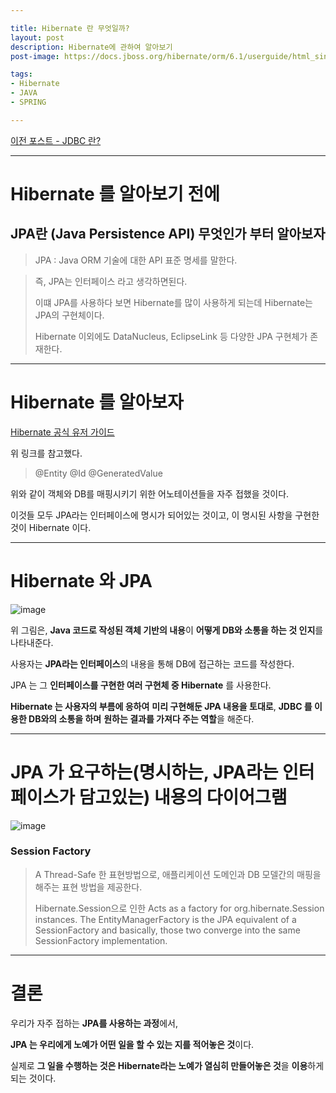 ```yaml
---

title: Hibernate 란 무엇일까?
layout: post
description: Hibernate에 관하여 알아보기
post-image: https://docs.jboss.org/hibernate/orm/6.1/userguide/html_single/images/architecture/data_access_layers.svg

tags:
- Hibernate
- JAVA
- SPRING

---
```


[이전 포스트 - JDBC 란?](https://diger-king.github.io/blog/JDBC)

---

# Hibernate 를 알아보기 전에

## JPA란 (Java Persistence API) 무엇인가 부터 알아보자

> JPA : Java ORM 기술에 대한 API 표준 명세를 말한다.

> 즉, JPA는 인터페이스 라고 생각하면된다. 
> 
> 이떄 JPA를 사용하다 보면 Hibernate를 많이 사용하게 되는데 Hibernate는 JPA의 구현체이다.
> 
> Hibernate 이외에도 DataNucleus, EclipseLink 등 다양한 JPA 구현체가 존재한다.

---

# Hibernate 를 알아보자

[Hibernate 공식 유저 가이드](https://docs.jboss.org/hibernate/orm/6.1/userguide/html_single/Hibernate_User_Guide.html)

위 링크를 참고했다.

> @Entity @Id @GeneratedValue

위와 같이 객체와 DB를 매핑시키기 위한 어노테이션들을 자주 접했을 것이다.

이것들 모두 JPA라는 인터페이스에 명시가 되어있는 것이고, 이 명시된 사항을 구현한 것이 Hibernate 이다.

---

# Hibernate 와 JPA

![image](https://docs.jboss.org/hibernate/orm/6.1/userguide/html_single/images/architecture/data_access_layers.svg)

위 그림은, **Java 코드로 작성된 객체 기반의 내용**이 **어떻게 DB와 소통을 하는 것 인지**를 나타내준다.

사용자는 **JPA라는 인터페이스**의 내용을 통해 DB에 접근하는 코드를 작성한다.

JPA 는 그 **인터페이스를 구현한 여러 구현체 중 Hibernate** 를 사용한다.

**Hibernate 는 사용자의 부름에 응하여** **미리 구현해둔 JPA 내용을 토대로**, **JDBC 를 이용한 DB와의 소통을 하며** **원하는 결과를 가져다 주는 역할**을 해준다.

---

# JPA 가 요구하는(명시하는, JPA라는 인터페이스가 담고있는) 내용의 다이어그램

![image](https://docs.jboss.org/hibernate/orm/5.4/userguide/html_single/images/architecture/JPA_Hibernate.svg)

### Session Factory
> A Thread-Safe 한 표현방법으로, 애플리케이션 도메인과 DB 모델간의 매핑을 해주는 표현 방법을 제공한다.
> 
> Hibernate.Session으로 인한 Acts as a factory for org.hibernate.Session instances. The EntityManagerFactory is the JPA equivalent of a SessionFactory and basically, those two converge into the same SessionFactory implementation.


---

# 결론

우리가 자주 접하는 **JPA를 사용하는 과정**에서,

**JPA 는 우리에게 노예가 어떤 일을 할 수 있는 지를 적어놓은 것**이다.

실제로 **그 일을 수행하는 것은 Hibernate라는 노예가 열심히 만들어놓은 것**을 **이용**하게 되는 것이다.